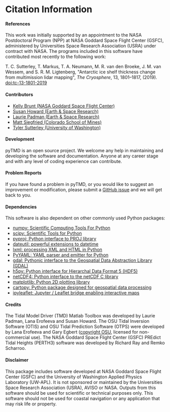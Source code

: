 Citation Information
====================

#### References
This work was initially supported by an appointment to the NASA Postdoctoral
Program (NPP) at NASA Goddard Space Flight Center (GSFC), administered by
Universities Space Research Association (USRA) under contract with NASA.
The programs included in this software have contributed most recently to the
following work:

T. C. Sutterley, T. Markus, T. A. Neumann, M. R. van den Broeke, J. M. van Wessem, and S. R. M. Ligtenberg,
"Antarctic ice shelf thickness change from multimission lidar mapping", *The Cryosphere*,
13, 1801–1817, (2019). [doi:tc-13-1801-2019](https://doi.org/10.5194/tc-13-1801-2019)

#### Contributors
- [Kelly Brunt (NASA Goddard Space Flight Center)](https://science.gsfc.nasa.gov/sed/bio/kelly.m.brunt)
- [Susan Howard (Earth \& Space Research)](https://www.esr.org/staff/susan-l-howard/)
- [Laurie Padman (Earth \& Space Research)](https://www.esr.org/staff/laurence-padman/)
- [Matt Siegfried (Colorado School of Mines)](https://geophysics.mines.edu/project/siegfried-matthew/)
- [Tyler Sutterley (University of Washington)](http://psc.apl.uw.edu/people/investigators/tyler-sutterley/)

#### Development
pyTMD is an open source project.  We welcome any help in maintaining and developing the software and documentation.  Anyone at any career stage and with any level of coding experience can contribute.

#### Problem Reports
If you have found a problem in pyTMD, or you would like to suggest an improvement or modification, please submit a [GitHub issue](https://github.com/tsutterley/pyTMD/issues) and we will get back to you.

#### Dependencies
This software is also dependent on other commonly used Python packages:
- [numpy: Scientific Computing Tools For Python](https://www.numpy.org)  
- [scipy: Scientific Tools for Python](https://www.scipy.org/)  
- [pyproj: Python interface to PROJ library](https://pypi.org/project/pyproj/)  
- [dateutil: powerful extensions to datetime](https://dateutil.readthedocs.io/en/stable/)  
- [lxml: processing XML and HTML in Python](https://pypi.python.org/pypi/lxml)  
- [PyYAML: YAML parser and emitter for Python](https://github.com/yaml/pyyaml)  
- [gdal: Pythonic interface to the Geospatial Data Abstraction Library (GDAL)](https://pypi.python.org/pypi/GDAL)  
- [h5py: Python interface for Hierarchal Data Format 5 (HDF5)](https://www.h5py.org/)  
- [netCDF4: Python interface to the netCDF C library](https://unidata.github.io/netcdf4-python/)  
- [matplotlib: Python 2D plotting library](https://matplotlib.org/)  
- [cartopy: Python package designed for geospatial data processing](https://scitools.org.uk/cartopy/docs/latest/)  
- [ipyleaflet: Jupyter / Leaflet bridge enabling interactive maps](https://github.com/jupyter-widgets/ipyleaflet)  

#### Credits
The Tidal Model Driver (TMD) Matlab Toolbox was developed by Laurie Padman, Lana Erofeeva and Susan Howard.
The OSU Tidal Inversion Software (OTIS) and OSU Tidal Prediction Software (OTPS) were developed by Lana Erofeeva and Gary Egbert ([copyright OSU](http://volkov.oce.orst.edu/tides/COPYRIGHT.pdf), licensed for non-commercial use).
The NASA Goddard Space Flight Center (GSFC) PREdict Tidal Heights (PERTH3) software was developed by Richard Ray and Remko Scharroo.  

#### Disclaimer  
This package includes software developed at NASA Goddard Space Flight Center (GSFC) and the University of Washington Applied Physics Laboratory (UW-APL).
It is not sponsored or maintained by the Universities Space Research Association (USRA), AVISO or NASA.
Outputs from this software should be used for scientific or technical purposes only.
This software should not be used for coastal navigation or any application that may risk life or property.
